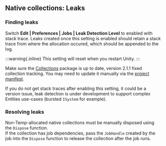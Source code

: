 ## Native collections: Leaks
### Finding leaks
Switch **Edit | Preferences | Jobs | Leak Detection Level** to enabled with stack trace. Leaks created once this setting is enabled should retain a stack trace from where the allocation occured, which should be appended to the log.

:::warning{.inline}
This setting will reset when you restart Unity.
:::

Make sure the [Collections](https://docs.unity3d.com/Packages/com.unity.collections@latest) package is up to date, version 2.1.1 fixed collection tracking. You may need to update it manually via the [project manifest](https://docs.unity3d.com/Manual/upm-manifestPrj.html).

If you do not get stack traces after enabling this setting, it could be a version issue, leak detection is under development to support complex Entities use-cases (bursted `ISystem` for example).

### Resolving leaks
Non-Temp-allocated native collections must be manually disposed using the `Dispose` function.  
If the collection has job dependencies, pass the `JobHandle` created by the job into the `Dispose` function to release the collection after the job runs.